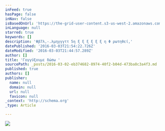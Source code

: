 ```yaml
---
inFeed: true
hasPage: false
inNav: false
isBasedOnUrl: 'https://the-grid-user-content.s3-us-west-2.amazonaws.com/ee7a721e-0018-4c7c-ae47-b980b52bbef4.png'
inLanguage: null
starred: true
keywords: []
description: 'Φβ7λ,-.λμηγγγττ 5η ξ ξ ξ ξ ξ ξ η Φ ρωτηθεί,'
datePublished: '2016-03-03T21:54:22.726Z'
dateModified: '2016-03-03T21:44:57.289Z'
author: []
title: 'Γογγύξουμε δώσω '
sourcePath: _posts/2016-03-02-eb374682-8974-40f2-b04d-473ba8c3a4f3.md
published: true
authors: []
publisher:
  name: null
  domain: null
  url: null
  favicon: null
_context: 'http://schema.org'
_type: Article

---
```

![](https://the-grid-user-content.s3-us-west-2.amazonaws.com/ee7a721e-0018-4c7c-ae47-b980b52bbef4.png)